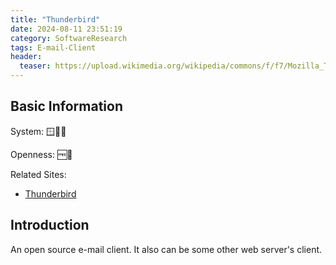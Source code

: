 ```yaml
---
title: "Thunderbird"
date: 2024-08-11 23:51:19
category: SoftwareResearch
tags: E-mail-Client
header:
  teaser: https://upload.wikimedia.org/wikipedia/commons/f/f7/Mozilla_Thunderbird_logo.png
---
```


## Basic Information

System: 🪟🍎🐧

Openness: 🆓📖

Related Sites:

* [Thunderbird](https://www.thunderbird.net/en-US/)

## Introduction

An open source e-mail client. It also can be some other web server's client.
